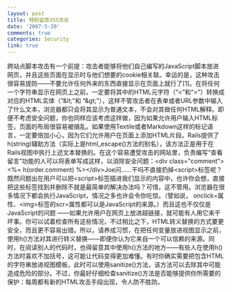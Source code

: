 ```yaml
---
layout: post
title: 特别留意XSS攻击
date: '2007-5-20'
comments: true
categories: Security
link: true
---
```

跨站点脚本攻击有一个前提：攻击者能够将他们自己编写的JavaScript脚本放进网页，并且这些页面在显示时与他们想要的cookie相关联。幸运的是，这种攻击很容易提防——不要允许任何外来的东西直接显示在页面上就行了[1]。在将任何一个字符串显示在网页上之前，一定要将其中的HTML元字符（“&lt;”和“&gt;”）转换成对应的HTML实体（“&amp;lt;”和 “&amp;gt;”），这样不管攻击者在表单或者URL参数中输入了什么文本，浏览器都只会将其显示为普通文本，不会对其做任何HTML解释。即便不考虑安全问题，你也同样应该考虑这样做，因为如果允许用户输入HTML标签，页面的布局很容易被搞乱。如果使用Textile或者Markdown这样的标记语言，一定要倍加小心，因为它们允许用户在页面上添加HTML片段。Rails提供了h(string)辅助方法（实际上是html_escape()方法的别名），该方法正是用于在Rails视图中执行上述文本替换的。在这个容易遭受攻击的网站里，负责编写“查看留言”功能的人可以将表单写成这样，以消除安全问题：&lt;div class=&quot;comment&quot;&gt;&lt;%= h(order.comment) %&gt;&lt;/div&gt;Joe问……干吗不直接扔掉&lt;script&gt;标签呢？既然问题出在用户可以把&lt;script&gt;标签插进我们显示的内容中，也许你会想，直接把这些标签找到并删除不就是最简单的解决办法吗？可惜，这不管用。浏览器在很多情况下都会执行JavaScript，情况之多也许会令你吃惊。（譬如说， onclick=属性、&lt;img&gt;标签的scr=属性都可以是JavaScript的来源。）而且这也不仅仅是JavaScript的问题 ——如果允许用户在网页上放进超链接，就可能有人用它来干坏事。你可以试着检查所有这些情况，不过相比之下，HTML转义替换的方式要更安全，而且更不容易出错。所以，请养成习惯，在把任何变量放进视图显示之前，使用h()方法对其进行转义替换——即便你认为它来自一个可以信赖的来源。同时，在阅读别人的代码时，也得留意其中使用h()方法的地方——有些人在使用h()方法时喜欢不加括号，这可能让代码变得更加难懂。有时你确实需要把包含HTML的字符串放进视图模板，此时可以使用sanitize()方法，该方法可以去除其中可能造成危险的部分。不过，你最好仔细检查sanitize()方法是否能够提供你所需要的保护：每周都有新的HTML攻击手段出现，令人防不胜防。
